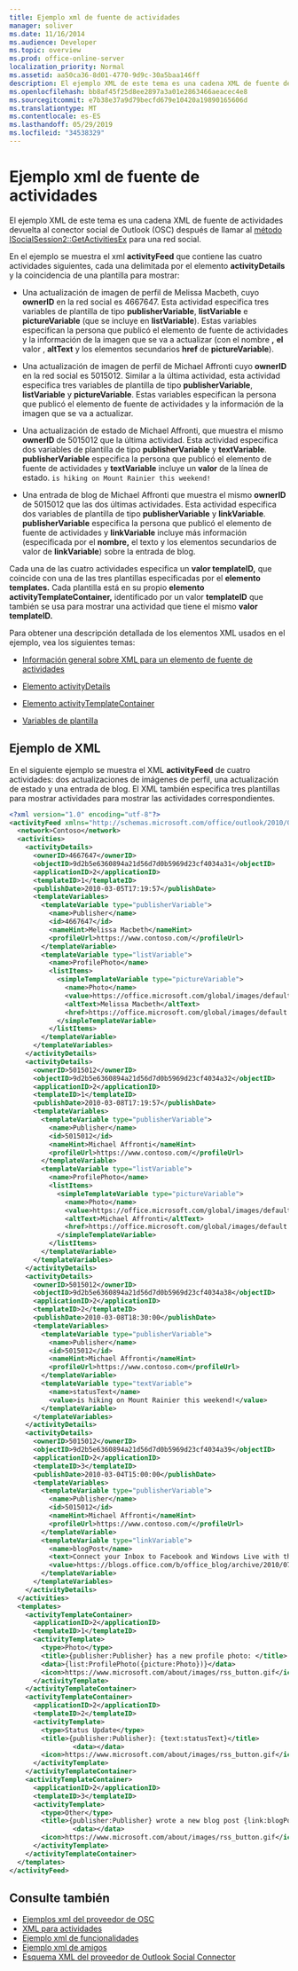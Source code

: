 ```yaml
---
title: Ejemplo xml de fuente de actividades
manager: soliver
ms.date: 11/16/2014
ms.audience: Developer
ms.topic: overview
ms.prod: office-online-server
localization_priority: Normal
ms.assetid: aa50ca36-8d01-4770-9d9c-30a5baa146ff
description: El ejemplo XML de este tema es una cadena XML de fuente de actividades devuelta al conector social de Outlook (OSC) después de llamar al método ISocialSession2::GetActivitiesEx para una red social.
ms.openlocfilehash: bb8af45f25d8ee2897a3a01e2863466aeacec4e8
ms.sourcegitcommit: e7b38e37a9d79becfd679e10420a19890165606d
ms.translationtype: MT
ms.contentlocale: es-ES
ms.lasthandoff: 05/29/2019
ms.locfileid: "34538329"
---
```

# <a name="activity-feed-xml-example"></a>Ejemplo xml de fuente de actividades

El ejemplo XML de este tema es una cadena XML de fuente de actividades devuelta al conector social de Outlook (OSC) después de llamar al [método ISocialSession2::GetActivitiesEx](isocialsession2-getactivitiesex.md) para una red social. 
  
En el ejemplo se muestra el xml **activityFeed** que contiene las cuatro actividades siguientes, cada una delimitada por el elemento **activityDetails** y la coincidencia de una plantilla para mostrar: 
  
- Una actualización de imagen de perfil de Melissa Macbeth, cuyo **ownerID** en la red social es 4667647. Esta actividad especifica tres variables de plantilla de tipo **publisherVariable**, **listVariable** e **pictureVariable** (que se incluye en **listVariable**). Estas variables especifican la persona que publicó el elemento de fuente de actividades y la información de la imagen que se va a actualizar (con el nombre **,** **el** valor , **altText** y los elementos secundarios **href** de **pictureVariable**).
    
- Una actualización de imagen de perfil de Michael Affronti cuyo **ownerID** en la red social es 5015012. Similar a la última actividad, esta actividad especifica tres variables de plantilla de tipo **publisherVariable**, **listVariable** y **pictureVariable**. Estas variables especifican la persona que publicó el elemento de fuente de actividades y la información de la imagen que se va a actualizar.
    
- Una actualización de estado de Michael Affronti, que muestra el mismo **ownerID** de 5015012 que la última actividad. Esta actividad especifica dos variables de plantilla de tipo **publisherVariable** y **textVariable**. **publisherVariable** especifica la persona que publicó el elemento de fuente de actividades y **textVariable** incluye un **valor** de la línea de estado.  `is hiking on Mount Rainier this weekend!`
    
- Una entrada de blog de Michael Affronti que muestra el mismo **ownerID** de 5015012 que las dos últimas actividades. Esta actividad especifica dos variables de plantilla de tipo **publisherVariable** y **linkVariable**. **publisherVariable** especifica la persona que publicó el elemento de fuente de actividades y  **linkVariable** incluye más información (especificada por el **nombre,** el texto y los elementos secundarios de valor de **linkVariable**) sobre la entrada de blog. 
    
Cada una de las cuatro actividades especifica un **valor templateID,** que coincide con una de las tres plantillas especificadas por el **elemento templates.** Cada plantilla está en su propio **elemento activityTemplateContainer,** identificado por un valor **templateID** que también se usa para mostrar una actividad que tiene el mismo **valor templateID.** 
  
Para obtener una descripción detallada de los elementos XML usados en el ejemplo, vea los siguientes temas: 
  
- [Información general sobre XML para un elemento de fuente de actividades](overview-of-xml-for-an-activity-feed-item.md)
    
- [Elemento activityDetails](activitydetails-element.md)
    
- [Elemento activityTemplateContainer](activitytemplatecontainer-element.md)
    
- [Variables de plantilla](template-variables.md)
    
## <a name="xml-example"></a>Ejemplo de XML

En el siguiente ejemplo se muestra el XML **activityFeed** de cuatro actividades: dos actualizaciones de imágenes de perfil, una actualización de estado y una entrada de blog. El XML también especifica tres plantillas para mostrar actividades para mostrar las actividades correspondientes. 
  
```XML
<?xml version="1.0" encoding="utf-8"?>
<activityFeed xmlns="http://schemas.microsoft.com/office/outlook/2010/06/socialprovider.xsd">
  <network>Contoso</network>
  <activities>
    <activityDetails>
      <ownerID>4667647</ownerID>
      <objectID>9d2b5e6360894a21d56d7d0b5969d23cf4034a31</objectID>
      <applicationID>2</applicationID>
      <templateID>1</templateID>
      <publishDate>2010-03-05T17:19:57</publishDate>
      <templateVariables>
        <templateVariable type="publisherVariable">
          <name>Publisher</name>
          <id>4667647</id>
          <nameHint>Melissa Macbeth</nameHint>
          <profileUrl>https://www.contoso.com/</profileUrl>
        </templateVariable>
        <templateVariable type="listVariable">
          <name>ProfilePhoto</name>
          <listItems>
            <simpleTemplateVariable type="pictureVariable">
              <name>Photo</name>
              <value>https://office.microsoft.com/global/images/default.aspx?assetid=ZA103873861033</value>
              <altText>Melissa Macbeth</altText>
              <href>https://office.microsoft.com/global/images/default.aspx?assetid=ZA103873861033</href>
            </simpleTemplateVariable>
          </listItems>
        </templateVariable>
      </templateVariables>
    </activityDetails>
    <activityDetails>
      <ownerID>5015012</ownerID>
      <objectID>9d2b5e6360894a21d56d7d0b5969d23cf4034a32</objectID>
      <applicationID>2</applicationID>
      <templateID>1</templateID>
      <publishDate>2010-03-08T17:19:57</publishDate>
      <templateVariables>
        <templateVariable type="publisherVariable">
          <name>Publisher</name>
          <id>5015012</id>
          <nameHint>Michael Affronti</nameHint>
          <profileUrl>https://www.contoso.com/</profileUrl>
        </templateVariable>
        <templateVariable type="listVariable">
          <name>ProfilePhoto</name>
          <listItems>
            <simpleTemplateVariable type="pictureVariable">
              <name>Photo</name>
              <value>https://office.microsoft.com/global/images/default.aspx?assetid=ZA103895491033</value>
              <altText>Michael Affronti</altText>
              <href>https://office.microsoft.com/global/images/default.aspx?assetid=ZA103895491033</href>
            </simpleTemplateVariable>
          </listItems>
        </templateVariable>
      </templateVariables>
    </activityDetails>
    <activityDetails>
      <ownerID>5015012</ownerID>
      <objectID>9d2b5e6360894a21d56d7d0b5969d23cf4034a38</objectID>
      <applicationID>2</applicationID>
      <templateID>2</templateID>
      <publishDate>2010-03-08T18:30:00</publishDate>
      <templateVariables>
        <templateVariable type="publisherVariable">
          <name>Publisher</name>
          <id>5015012</id>
          <nameHint>Michael Affronti</nameHint>
          <profileUrl>https://www.contoso.com</profileUrl>
        </templateVariable>
        <templateVariable type="textVariable">
          <name>statusText</name>
          <value>is hiking on Mount Rainier this weekend!</value>
        </templateVariable>
      </templateVariables>
    </activityDetails>
    <activityDetails>
      <ownerID>5015012</ownerID>
      <objectID>9d2b5e6360894a21d56d7d0b5969d23cf4034a39</objectID>
      <applicationID>2</applicationID>
      <templateID>3</templateID>
      <publishDate>2010-03-04T15:00:00</publishDate>
      <templateVariables>
        <templateVariable type="publisherVariable">
          <name>Publisher</name>
          <id>5015012</id>
          <nameHint>Michael Affronti</nameHint>
          <profileUrl>https://www.contoso.com/</profileUrl>
        </templateVariable>
        <templateVariable type="linkVariable">
          <name>blogPost</name>
          <text>Connect your Inbox to Facebook and Windows Live with the Outlook Social Connector</text>
          <value>https://blogs.office.com/b/office_blog/archive/2010/07/13/connect-to-facebook-and-windows-live-with-the-outlook-social-connector.aspx</value>
        </templateVariable>
      </templateVariables>
    </activityDetails>
  </activities>
  <templates>
    <activityTemplateContainer>
      <applicationID>2</applicationID>
      <templateID>1</templateID>
      <activityTemplate>
        <type>Photo</type>
        <title>{publisher:Publisher} has a new profile photo: </title>
        <data>{list:ProfilePhoto({picture:Photo})}</data>
        <icon>https://www.microsoft.com/about/images/rss_button.gif</icon>
      </activityTemplate>
    </activityTemplateContainer>
    <activityTemplateContainer>
      <applicationID>2</applicationID>
      <templateID>2</templateID>
      <activityTemplate>
        <type>Status Update</type>
        <title>{publisher:Publisher}: {text:statusText}</title>
                <data></data>
        <icon>https://www.microsoft.com/about/images/rss_button.gif</icon>
      </activityTemplate>
    </activityTemplateContainer>
    <activityTemplateContainer>
      <applicationID>2</applicationID>
      <templateID>3</templateID>
      <activityTemplate>
        <type>Other</type>
        <title>{publisher:Publisher} wrote a new blog post {link:blogPost}</title>
                <data></data>
        <icon>https://www.microsoft.com/about/images/rss_button.gif</icon>
      </activityTemplate>
    </activityTemplateContainer>
  </templates>
</activityFeed>

```

## <a name="see-also"></a>Consulte también

- [Ejemplos xml del proveedor de OSC](osc-provider-xml-examples.md)  
- [XML para actividades](xml-for-activities.md) 
- [Ejemplo xml de funcionalidades](capabilities-xml-example.md)  
- [Ejemplo xml de amigos](friends-xml-example.md)
- [Esquema XML del proveedor de Outlook Social Connector](outlook-social-connector-provider-xml-schema.md)


